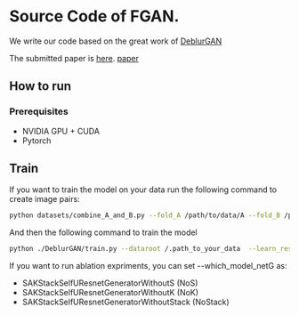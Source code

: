 # Source Code of FGAN.

We write our code based on the great work of [DeblurGAN](https://github.com/KupynOrest/DeblurGAN)

The submitted paper is [here](https://cmt3.research.microsoft.com/ICCV2023/Submission/Summary/11970). [paper](https://github.com/MichaelZona/FusionGAN/blob/main/MRI_FusionGAN__ICCV_.pdf)

## How to run

### Prerequisites
- NVIDIA GPU + CUDA
- Pytorch

## Train

If you want to train the model on your data run the following command to create image pairs:
```bash
python datasets/combine_A_and_B.py --fold_A /path/to/data/A --fold_B /path/to/data/B --fold_AB /path/to/data
```
And then the following command to train the model

```bash
python ./DeblurGAN/train.py --dataroot /.path_to_your_data  --learn_residual --fineSize 256 --name your_expriment_name --checkpoints_dir /path_to_the_possible_checkpoint --display_id -1 --which_model_netG SAKStackSelfUResnetGenerator --dataset_mode context --continue_train
```
If you want to run ablation expriments, you can set --which_model_netG as:

- SAKStackSelfUResnetGeneratorWithoutS    (NoS)
- SAKStackSelfUResnetGeneratorWithoutK    (NoK)
- SAKStackSelfUResnetGeneratorWithoutStack (NoStack)



